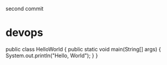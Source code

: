 second commit


# devops
public class HelloWorld {
  public static void main(String[] args) {
	System.out.println("Hello, World");
  }
}
